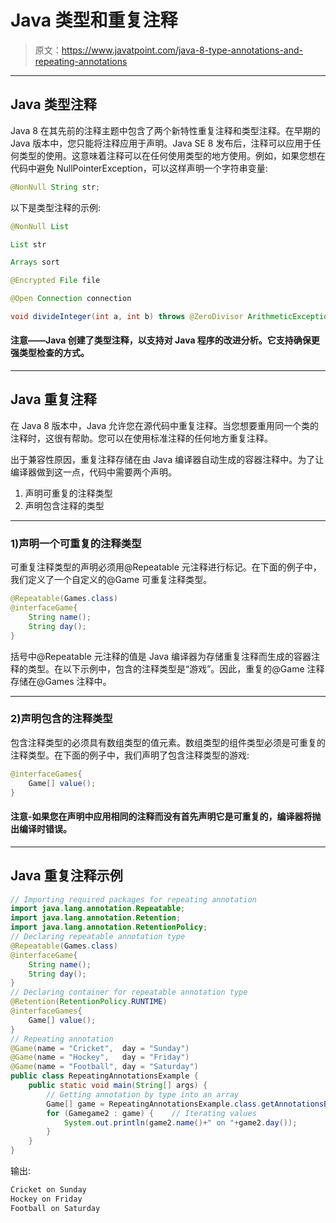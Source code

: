 # Java 类型和重复注释

> 原文：<https://www.javatpoint.com/java-8-type-annotations-and-repeating-annotations>

* * *

## Java 类型注释

Java 8 在其先前的注释主题中包含了两个新特性重复注释和类型注释。在早期的 Java 版本中，您只能将注释应用于声明。Java SE 8 发布后，注释可以应用于任何类型的使用。这意味着注释可以在任何使用类型的地方使用。例如，如果您想在代码中避免 NullPointerException，可以这样声明一个字符串变量:

```java
@NonNull String str;

```

以下是类型注释的示例:

```java
@NonNull List
```

```java
List str

```

```java
Arrays sort

```

```java
@Encrypted File file

```

```java
@Open Connection connection

```

```java
void divideInteger(int a, int b) throws @ZeroDivisor ArithmeticException

```

#### 注意——Java 创建了类型注释，以支持对 Java 程序的改进分析。它支持确保更强类型检查的方式。

* * *

## Java 重复注释

在 Java 8 版本中，Java 允许您在源代码中重复注释。当您想要重用同一个类的注释时，这很有帮助。您可以在使用标准注释的任何地方重复注释。

出于兼容性原因，重复注释存储在由 Java 编译器自动生成的容器注释中。为了让编译器做到这一点，代码中需要两个声明。

1.  声明可重复的注释类型
2.  声明包含注释的类型

* * *

### 1)声明一个可重复的注释类型

可重复注释类型的声明必须用@Repeatable 元注释进行标记。在下面的例子中，我们定义了一个自定义的@Game 可重复注释类型。

```java
@Repeatable(Games.class)
@interfaceGame{
	String name();
	String day();
}

```

括号中@Repeatable 元注释的值是 Java 编译器为存储重复注释而生成的容器注释的类型。在以下示例中，包含的注释类型是“游戏”。因此，重复的@Game 注释存储在@Games 注释中。

* * *

### 2)声明包含的注释类型

包含注释类型的必须具有数组类型的值元素。数组类型的组件类型必须是可重复的注释类型。在下面的例子中，我们声明了包含注释类型的游戏:

```java
@interfaceGames{
	Game[] value();
}

```

#### 注意-如果您在声明中应用相同的注释而没有首先声明它是可重复的，编译器将抛出编译时错误。

* * *

## Java 重复注释示例

```java
// Importing required packages for repeating annotation 
import java.lang.annotation.Repeatable;
import java.lang.annotation.Retention;
import java.lang.annotation.RetentionPolicy;
// Declaring repeatable annotation type
@Repeatable(Games.class)
@interfaceGame{
	String name();
	String day();
}
// Declaring container for repeatable annotation type
@Retention(RetentionPolicy.RUNTIME)
@interfaceGames{
	Game[] value();
}
// Repeating annotation
@Game(name = "Cricket",  day = "Sunday")
@Game(name = "Hockey",   day = "Friday")
@Game(name = "Football", day = "Saturday")
public class RepeatingAnnotationsExample {
	public static void main(String[] args) {
		// Getting annotation by type into an array
		Game[] game = RepeatingAnnotationsExample.class.getAnnotationsByType(Game.class);
		for (Gamegame2 : game) {	// Iterating values
			System.out.println(game2.name()+" on "+game2.day());
		}
	}
}

```

输出:

```java
Cricket on Sunday
Hockey on Friday
Football on Saturday

```